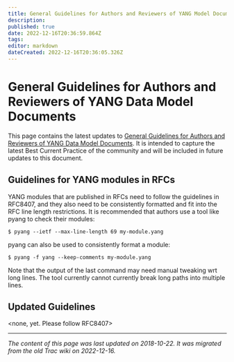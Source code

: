 ```yaml
---
title: General Guidelines for Authors and Reviewers of YANG Model Documents
description: 
published: true
date: 2022-12-16T20:36:59.864Z
tags: 
editor: markdown
dateCreated: 2022-12-16T20:36:05.326Z
---
```


# General Guidelines for Authors and Reviewers of YANG Data Model Documents

This page contains the latest updates to [General Guidelines for Authors and Reviewers of YANG Data Model Documents](https://tools.ietf.org/html/rfc8407). It is intended to capture the latest Best Current Practice of the community and will be included in future updates to this document.

## Guidelines for YANG modules in RFCs

YANG modules that are published in RFCs need to follow the guidelines in RFC8407, and they also need to be consistently formatted and fit into the RFC line length restrictions. It is recommended that authors use a tool like pyang to check their modules:
```
$ pyang --ietf --max-line-length 69 my-module.yang
```
pyang can also be used to consistently format a module:
```
$ pyang -f yang --keep-comments my-module.yang
```
Note that the output of the last command may need manual tweaking wrt long lines. The tool currently cannot currently break long paths into multiple lines.

## Updated Guidelines

<none, yet. Please follow RFC8407>
&nbsp;
&nbsp;
&nbsp;

---

*The content of this page was last updated on 2018-10-22. It was migrated from the old Trac wiki on 2022-12-16.*